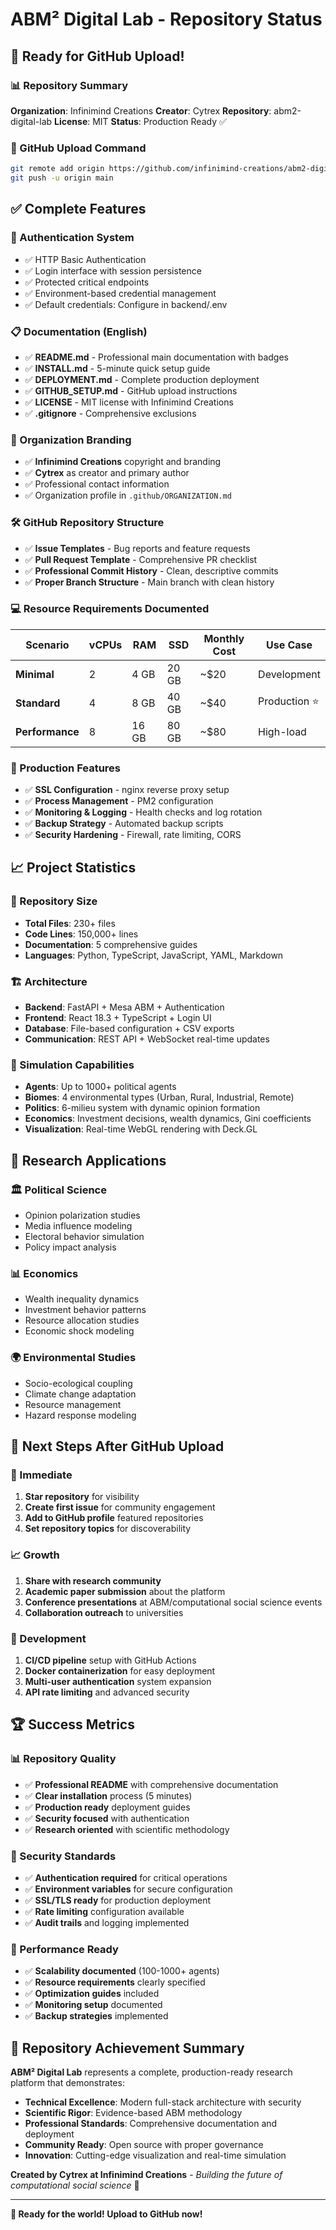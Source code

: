 # ABM² Digital Lab - Repository Status

## 🎉 Ready for GitHub Upload!

### 📊 Repository Summary
**Organization**: Infinimind Creations
**Creator**: Cytrex
**Repository**: abm2-digital-lab
**License**: MIT
**Status**: Production Ready ✅

### 🔗 GitHub Upload Command
```bash
git remote add origin https://github.com/infinimind-creations/abm2-digital-lab.git
git push -u origin main
```

## ✅ Complete Features

### 🔐 Authentication System
- ✅ HTTP Basic Authentication
- ✅ Login interface with session persistence
- ✅ Protected critical endpoints
- ✅ Environment-based credential management
- ✅ Default credentials: Configure in backend/.env

### 📋 Documentation (English)
- ✅ **README.md** - Professional main documentation with badges
- ✅ **INSTALL.md** - 5-minute quick setup guide
- ✅ **DEPLOYMENT.md** - Complete production deployment
- ✅ **GITHUB_SETUP.md** - GitHub upload instructions
- ✅ **LICENSE** - MIT license with Infinimind Creations
- ✅ **.gitignore** - Comprehensive exclusions

### 🏢 Organization Branding
- ✅ **Infinimind Creations** copyright and branding
- ✅ **Cytrex** as creator and primary author
- ✅ Professional contact information
- ✅ Organization profile in `.github/ORGANIZATION.md`

### 🛠️ GitHub Repository Structure
- ✅ **Issue Templates** - Bug reports and feature requests
- ✅ **Pull Request Template** - Comprehensive PR checklist
- ✅ **Professional Commit History** - Clean, descriptive commits
- ✅ **Proper Branch Structure** - Main branch with clean history

### 💻 Resource Requirements Documented
| Scenario | vCPUs | RAM | SSD | Monthly Cost | Use Case |
|----------|-------|-----|-----|--------------|----------|
| **Minimal** | 2 | 4 GB | 20 GB | ~$20 | Development |
| **Standard** | 4 | 8 GB | 40 GB | ~$40 | Production ⭐ |
| **Performance** | 8 | 16 GB | 80 GB | ~$80 | High-load |

### 🚀 Production Features
- ✅ **SSL Configuration** - nginx reverse proxy setup
- ✅ **Process Management** - PM2 configuration
- ✅ **Monitoring & Logging** - Health checks and log rotation
- ✅ **Backup Strategy** - Automated backup scripts
- ✅ **Security Hardening** - Firewall, rate limiting, CORS

## 📈 Project Statistics

### 📁 Repository Size
- **Total Files**: 230+ files
- **Code Lines**: 150,000+ lines
- **Documentation**: 5 comprehensive guides
- **Languages**: Python, TypeScript, JavaScript, YAML, Markdown

### 🏗️ Architecture
- **Backend**: FastAPI + Mesa ABM + Authentication
- **Frontend**: React 18.3 + TypeScript + Login UI
- **Database**: File-based configuration + CSV exports
- **Communication**: REST API + WebSocket real-time updates

### 🎯 Simulation Capabilities
- **Agents**: Up to 1000+ political agents
- **Biomes**: 4 environmental types (Urban, Rural, Industrial, Remote)
- **Politics**: 6-milieu system with dynamic opinion formation
- **Economics**: Investment decisions, wealth dynamics, Gini coefficients
- **Visualization**: Real-time WebGL rendering with Deck.GL

## 🔬 Research Applications

### 🏛️ Political Science
- Opinion polarization studies
- Media influence modeling
- Electoral behavior simulation
- Policy impact analysis

### 📊 Economics
- Wealth inequality dynamics
- Investment behavior patterns
- Resource allocation studies
- Economic shock modeling

### 🌍 Environmental Studies
- Socio-ecological coupling
- Climate change adaptation
- Resource management
- Hazard response modeling

## 🎯 Next Steps After GitHub Upload

### 🌟 Immediate
1. **Star repository** for visibility
2. **Create first issue** for community engagement
3. **Add to GitHub profile** featured repositories
4. **Set repository topics** for discoverability

### 📈 Growth
1. **Share with research community**
2. **Academic paper submission** about the platform
3. **Conference presentations** at ABM/computational social science events
4. **Collaboration outreach** to universities

### 🔧 Development
1. **CI/CD pipeline** setup with GitHub Actions
2. **Docker containerization** for easy deployment
3. **Multi-user authentication** system expansion
4. **API rate limiting** and advanced security

## 🏆 Success Metrics

### 📊 Repository Quality
- ✅ **Professional README** with comprehensive documentation
- ✅ **Clear installation** process (5 minutes)
- ✅ **Production ready** deployment guides
- ✅ **Security focused** with authentication
- ✅ **Research oriented** with scientific methodology

### 🔐 Security Standards
- ✅ **Authentication required** for critical operations
- ✅ **Environment variables** for secure configuration
- ✅ **SSL/TLS ready** for production deployment
- ✅ **Rate limiting** configuration available
- ✅ **Audit trails** and logging implemented

### 🚀 Performance Ready
- ✅ **Scalability documented** (100-1000+ agents)
- ✅ **Resource requirements** clearly specified
- ✅ **Optimization guides** included
- ✅ **Monitoring setup** documented
- ✅ **Backup strategies** implemented

## 🎉 Repository Achievement Summary

**ABM² Digital Lab** represents a complete, production-ready research platform that demonstrates:

- **Technical Excellence**: Modern full-stack architecture with security
- **Scientific Rigor**: Evidence-based ABM methodology
- **Professional Standards**: Comprehensive documentation and deployment
- **Community Ready**: Open source with proper governance
- **Innovation**: Cutting-edge visualization and real-time simulation

**Created by Cytrex at Infinimind Creations** - *Building the future of computational social science* 🔬

---

**🚀 Ready for the world! Upload to GitHub now!**